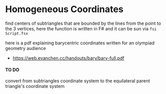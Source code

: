 # Homogeneous Coordinates

find centers of subtriangles that are bounded by the lines from the point to the 3 vertices, here the function is written in F# and it can be sun via 
```fsi Script.fsx```

here is a pdf explaining barycentric coordinates written for an olympiad geometry audience 
- https://web.evanchen.cc/handouts/bary/bary-full.pdf

#### TO DO
convert from subtriangles coordinate system to the equilateral parent triangle's coordinate system
